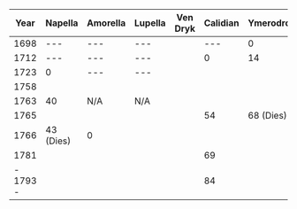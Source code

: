 | Year     | Napella   | Amorella | Lupella | Ven Dryk | Calidian | Ymerodrol | Fenian | Circe |
| -------- | --------- | -------- | ------- | -------- | -------- | --------- | ------ | ----- |
| 1698     | ---       | ---      | ---     |          | ---      | 0         | ---    | ---   |
| 1712     | ---       | ---      | ---     |          | 0        | 14        | ---    | ---   |
| 1723     | 0         | ---      | ---     |          |          |           | ---    | ---   |
| 1758     |           |          |         |          |          |           | ---    | 0     |
| 1763     | 40        | N/A      | N/A     |          |          |           | 0      | 5     |
| 1765     |           |          |         |          | 54       | 68 (Dies) |        |       |
| 1766     | 43 (Dies) | 0        |         |          |          |           |        | 8     |
| 1781     |           |          |         |          | 69       |           | 18     |       |
| - 1793 - |           |          |         |          | 84       |           |        |       |

